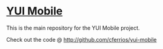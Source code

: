 [YUI Mobile](http://github.com/cferrios/yui-mobile)
=================

This is the main repository for the YUI Mobile project.

Check out the code @ http://github.com/cferrios/yui-mobile
